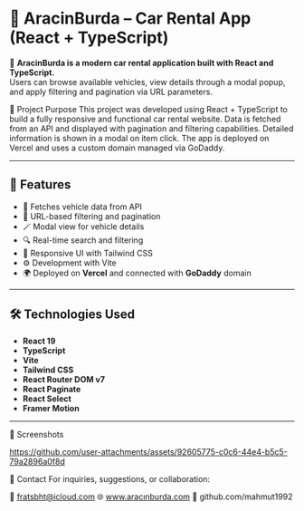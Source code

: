 # 🚗 AracinBurda – Car Rental App (React + TypeScript)

🔗 **AracinBurda is a modern car rental application built with React and TypeScript.**  
Users can browse available vehicles, view details through a modal popup, and apply filtering and pagination via URL parameters.

📝 Project Purpose
This project was developed using React + TypeScript to build a fully responsive and functional car rental website.
Data is fetched from an API and displayed with pagination and filtering capabilities.
Detailed information is shown in a modal on item click.
The app is deployed on Vercel and uses a custom domain managed via GoDaddy.



---

## 🚀 Features

- 📡 Fetches vehicle data from API
- 🧭 URL-based filtering and pagination
- 🪄 Modal view for vehicle details
- 🔍 Real-time search and filtering
- 🎨 Responsive UI with Tailwind CSS
- ⚙️ Development with Vite
- 🌍 Deployed on **Vercel** and connected with **GoDaddy** domain

---

## 🛠️ Technologies Used

- **React 19**
- **TypeScript**
- **Vite**
- **Tailwind CSS**
- **React Router DOM v7**
- **React Paginate**
- **React Select**
- **Framer Motion**

---


📸 Screenshots



https://github.com/user-attachments/assets/92605775-c0c6-44e4-b5c5-79a2896a0f8d


📩 Contact
For inquiries, suggestions, or collaboration:

📧 fratsbht@icloud.com
🌐 www.aracınburda.com
🐙 github.com/mahmut1992
